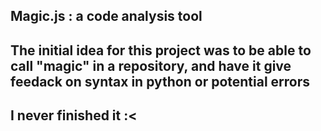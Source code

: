 ## Magic.js : a code analysis tool 
## The initial idea for this project was to be able to call "magic" in a repository, and have it give feedack on syntax in python or potential errors
## I never finished it :<
